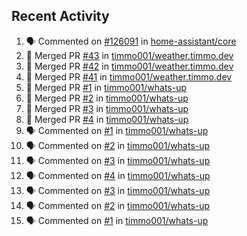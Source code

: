 ## Recent Activity

<!--START_SECTION:activity-->
1. 🗣 Commented on [#126091](https://github.com/home-assistant/core/issues/126091) in [home-assistant/core](https://github.com/home-assistant/core)
2. 🎉 Merged PR [#43](https://github.com/timmo001/weather.timmo.dev/pull/43) in [timmo001/weather.timmo.dev](https://github.com/timmo001/weather.timmo.dev)
3. 🎉 Merged PR [#42](https://github.com/timmo001/weather.timmo.dev/pull/42) in [timmo001/weather.timmo.dev](https://github.com/timmo001/weather.timmo.dev)
4. 🎉 Merged PR [#41](https://github.com/timmo001/weather.timmo.dev/pull/41) in [timmo001/weather.timmo.dev](https://github.com/timmo001/weather.timmo.dev)
5. 🎉 Merged PR [#1](https://github.com/timmo001/whats-up/pull/1) in [timmo001/whats-up](https://github.com/timmo001/whats-up)
6. 🎉 Merged PR [#2](https://github.com/timmo001/whats-up/pull/2) in [timmo001/whats-up](https://github.com/timmo001/whats-up)
7. 🎉 Merged PR [#3](https://github.com/timmo001/whats-up/pull/3) in [timmo001/whats-up](https://github.com/timmo001/whats-up)
8. 🎉 Merged PR [#4](https://github.com/timmo001/whats-up/pull/4) in [timmo001/whats-up](https://github.com/timmo001/whats-up)
9. 🗣 Commented on [#1](https://github.com/timmo001/whats-up/issues/1) in [timmo001/whats-up](https://github.com/timmo001/whats-up)
10. 🗣 Commented on [#2](https://github.com/timmo001/whats-up/issues/2) in [timmo001/whats-up](https://github.com/timmo001/whats-up)
11. 🗣 Commented on [#3](https://github.com/timmo001/whats-up/issues/3) in [timmo001/whats-up](https://github.com/timmo001/whats-up)
12. 🗣 Commented on [#4](https://github.com/timmo001/whats-up/issues/4) in [timmo001/whats-up](https://github.com/timmo001/whats-up)
13. 🗣 Commented on [#3](https://github.com/timmo001/whats-up/issues/3) in [timmo001/whats-up](https://github.com/timmo001/whats-up)
14. 🗣 Commented on [#2](https://github.com/timmo001/whats-up/issues/2) in [timmo001/whats-up](https://github.com/timmo001/whats-up)
15. 🗣 Commented on [#1](https://github.com/timmo001/whats-up/issues/1) in [timmo001/whats-up](https://github.com/timmo001/whats-up)
<!--END_SECTION:activity-->
